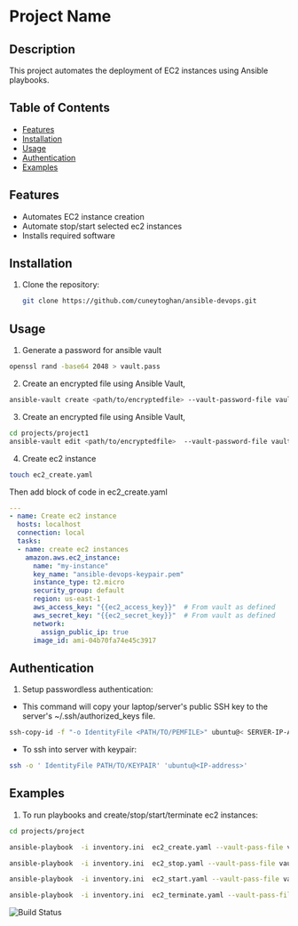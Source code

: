 # Project Name

## Description
This project automates the deployment of EC2 instances using Ansible playbooks.

## Table of Contents
- [Features](#features)
- [Installation](#installation)
- [Usage](#usage)
- [Authentication](#Authentication)
- [Examples](#examples)


## Features
- Automates EC2 instance creation
- Automate stop/start selected ec2 instances
- Installs required software

## Installation
1. Clone the repository:
   ```bash
   git clone https://github.com/cuneytoghan/ansible-devops.git


## Usage
1. Generate a password for ansible vault
```bash
openssl rand -base64 2048 > vault.pass 
```

2. Create an encrypted file using Ansible Vault, 

```bash
ansible-vault create <path/to/encryptedfile> --vault-password-file vault.pass 
```

3. Create an encrypted file using Ansible Vault, 

```bash
cd projects/project1
ansible-vault edit <path/to/encryptedfile>  --vault-password-file vault.pass 
```

4. Create ec2 instance 
```bash
touch ec2_create.yaml
```
Then add block of code in ec2_create.yaml
```yaml
---
- name: Create ec2 instance
  hosts: localhost
  connection: local
  tasks:
  - name: create ec2 instances
    amazon.aws.ec2_instance:
      name: "my-instance"
      key_name: "ansible-devops-keypair.pem"
      instance_type: t2.micro
      security_group: default
      region: us-east-1
      aws_access_key: "{{ec2_access_key}}"  # From vault as defined
      aws_secret_key: "{{ec2_secret_key}}"  # From vault as defined      
      network:
        assign_public_ip: true
      image_id: ami-04b70fa74e45c3917

```

## Authentication
1. Setup passwordless authentication:

- This command will copy your laptop/server's public SSH key to the server's ~/.ssh/authorized_keys file.
```bash
ssh-copy-id -f "-o IdentityFile <PATH/TO/PEMFILE>" ubuntu@< SERVER-IP-ADRESS >
```
- To ssh into server with keypair:
```bash
ssh -o ' IdentityFile PATH/TO/KEYPAIR' 'ubuntu@<IP-address>' 
```

## Examples

1. To run playbooks and create/stop/start/terminate ec2 instances: 
```bash
cd projects/project

ansible-playbook  -i inventory.ini  ec2_create.yaml --vault-pass-file vault.pass   

ansible-playbook  -i inventory.ini  ec2_stop.yaml --vault-pass-file vault.pass  

ansible-playbook  -i inventory.ini  ec2_start.yaml --vault-pass-file vault.pass   

ansible-playbook  -i inventory.ini  ec2_terminate.yaml --vault-pass-file vault.pass   
```



![Build Status](https://img.shields.io/badge/build-passing-brightgreen)

